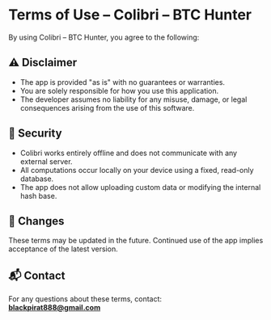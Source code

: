 # Terms of Use – Colibri – BTC Hunter

By using Colibri – BTC Hunter, you agree to the following:

## ⚠️ Disclaimer
- The app is provided "as is" with no guarantees or warranties.
- You are solely responsible for how you use this application.
- The developer assumes no liability for any misuse, damage, or legal consequences arising from the use of this software.

## 🔐 Security
- Colibri works entirely offline and does not communicate with any external server.
- All computations occur locally on your device using a fixed, read-only database.
- The app does not allow uploading custom data or modifying the internal hash base.

## 🔄 Changes
These terms may be updated in the future. Continued use of the app implies acceptance of the latest version.

## 📬 Contact
For any questions about these terms, contact:  
**blackpirat888@gmail.com**
